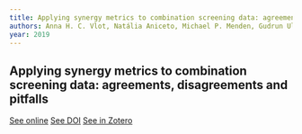 ```yaml
---
title: Applying synergy metrics to combination screening data: agreements, disagreements and pitfalls
authors: Anna H. C. Vlot, Natália Aniceto, Michael P. Menden, Gudrun Ulrich-Merzenich, Andreas Bender
year: 2019
---
```


## Applying synergy metrics to combination screening data: agreements, disagreements and pitfalls

[See online](https://www.sciencedirect.com/science/article/pii/S1359644619303460)
[See DOI](10.1016/j.drudis.2019.09.002)
[See in Zotero](zotero://select/items/@vlotApplyingSynergyMetrics2019)